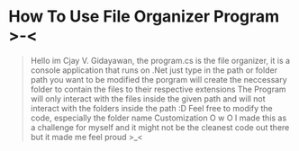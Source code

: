 # How To Use File Organizer Program >-<
> Hello im Cjay V. Gidayawan, the program.cs is the file organizer, it is a console application that runs on .Net 
> just type in the path or folder path you want to be modified
> the porgram will create the neccessary folder to contain the files to their respective extensions
> The Program will only interact with the files inside the given path and will not interact with the folders inside the path :D
> Feel free to modify the code, especially the folder name Customization O w O
I made this as a challenge for myself and it might not be the cleanest code out there but it made me feel proud >_<
